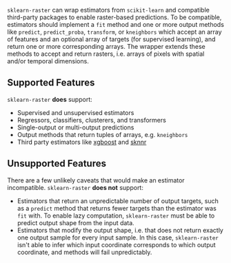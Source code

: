 `sklearn-raster` can wrap estimators from `scikit-learn` and compatible third-party packages to enable raster-based predictions. To be compatible, estimators should implement a `fit` method and one or more output methods like `predict`, `predict_proba`, `transform`, or `kneighbors` which accept an array of features and an optional array of targets (for supervised learning), and return one or more corresponding arrays. The wrapper extends these methods to accept and return rasters, i.e. arrays of pixels with spatial and/or temporal dimensions.

## Supported Features

`sklearn-raster` **does** support:

- Supervised and unsupervised estimators
- Regressors, classifiers, clusterers, and transformers
- Single-output or multi-output predictions
- Output methods that return tuples of arrays, e.g. `kneighbors`
- Third party estimators like [xgboost](https://xgboost.readthedocs.io/en/stable/) and [sknnr](https://sknnr.readthedocs.io/en/latest/)

## Unsupported Features

There are a few unlikely caveats that would make an estimator incompatible. `sklearn-raster` **does not** support:

- Estimators that return an unpredictable number of output targets, such as a `predict` method that returns fewer targets than the estimator was `fit` with. To enable lazy computation, `sklearn-raster` must be able to predict output shape from the input data.
- Estimators that modify the output shape, i.e. that does not return exactly one output sample for every input sample. In this case, `sklearn-raster` isn't able to infer which input coordinate corresponds to which output coordinate, and methods will fail unpredictably.
